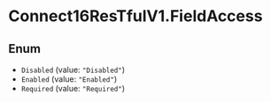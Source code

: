 # Connect16ResTfulV1.FieldAccess

## Enum

* `Disabled` (value: `"Disabled"`)
* `Enabled` (value: `"Enabled"`)
* `Required` (value: `"Required"`)
